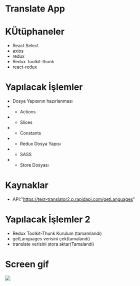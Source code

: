 # Translate App

# KÜtüphaneler

- React Select
- axios
- redux
- Redux Toolkit-thunk
- react-redux

# Yapılacak İşlemler

- Dosya Yapısının hazırlanması
- - Actions
- - Slices
- - Constants
- - Redux Dosya Yapısı
- - SASS
- - Store Dosyası

# Kaynaklar

- API:"https://text-translator2.p.rapidapi.com/getLanguages"

# Yapılacak İşlemler 2

- Redux Toolkit-Thunk Kurulum (tamamlandı)
- getLanguages verisini çek(tamalandı)
- translate verisini stora aktar(Tamalandı)

<h1>Screen gif</h1>

<img src='translate.gif'/>
